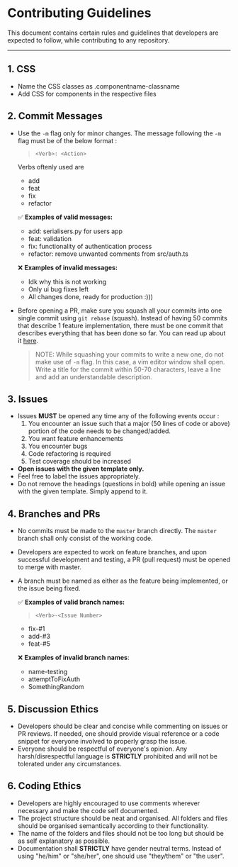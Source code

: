 # Contributing Guidelines

This document contains certain rules and guidelines that developers are expected to follow, while contributing to any repository.

---

## 1. CSS

-   Name the CSS classes as .componentname-classname
-   Add CSS for components in the respective files

## 2. Commit Messages

-   Use the `-m` flag only for minor changes. The message following the `-m` flag must be of the below format :

    > `<Verb>: <Action>`
    
    Verbs oftenly used are

    - add
    - feat
    - fix
    - refactor

    ✅ **Examples of valid messages:**

    -  add: serialisers.py for users app
    -  feat: validation
    -  fix: functionality of authentication process
    - refactor: remove unwanted comments from src/auth.ts

    ❌ **Examples of invalid messages:**

    -   Idk why this is not working
    -   Only ui bug fixes left
    -   All changes done, ready for production :)))

-   Before opening a PR, make sure you squash all your commits into one single commit using `git rebase` (squash). Instead of having 50 commits that describe 1 feature implementation, there must be one commit that describes everything that has been done so far. You can read up about it [here](https://www.internalpointers.com/post/squash-commits-into-one-git).
    > NOTE: While squashing your commits to write a new one, do not make use of `-m` flag. In this case, a vim editor window shall open. Write a title for the commit within 50-70 characters, leave a line and add an understandable description.

## 3. Issues

-   Issues **MUST** be opened any time any of the following events occur :
    1. You encounter an issue such that a major (50 lines of code or above) portion of the code needs to be changed/added.
    2. You want feature enhancements
    3. You encounter bugs
    4. Code refactoring is required
    5. Test coverage should be increased
-   **Open issues with the given template only.**
-   Feel free to label the issues appropriately.
-   Do not remove the headings (questions in bold) while opening an issue with the given template. Simply append to it.

## 4. Branches and PRs

-   No commits must be made to the `master` branch directly. The `master` branch shall only consist of the working code.
-   Developers are expected to work on feature branches, and upon successful development and testing, a PR (pull request) must be opened to merge with master.
-   A branch must be named as either as the feature being implemented, or the issue being fixed.

    ✅ **Examples of valid branch names:**

    > `<Verb>-<Issue Number>`

    -   fix-#1
    -   add-#3
    -   feat-#5

    ❌ **Examples of invalid branch names**:

    -   name-testing
    -   attemptToFixAuth
    -   SomethingRandom

## 5. Discussion Ethics

-   Developers should be clear and concise while commenting on issues or PR reviews. If needed, one should provide visual reference or a code snippet for everyone involved to properly grasp the issue.
-   Everyone should be respectful of everyone's opinion. Any harsh/disrespectful language is **STRICTLY** prohibited and will not be tolerated under any circumstances.

## 6. Coding Ethics

-   Developers are highly encouraged to use comments wherever necessary and make the code self documented.
-   The project structure should be neat and organised. All folders and files should be organised semantically according to their functionality.
-   The name of the folders and files should not be too long but should be as self explanatory as possible.
-   Documentation shall **STRICTLY** have gender neutral terms. Instead of using "he/him" or "she/her", one should use "they/them" or "the user".

